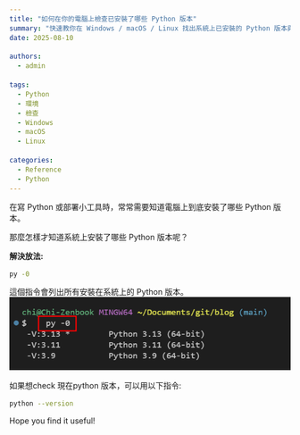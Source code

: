 ```yaml
---
title: "如何在你的電腦上檢查已安裝了哪些 Python 版本"
summary: "快速教你在 Windows / macOS / Linux 找出系統上已安裝的 Python 版本與位置，並示範 pyenv 與 where/which 等常用檢查方法。"
date: 2025-08-10

authors:
  - admin

tags:
  - Python
  - 環境
  - 檢查
  - Windows
  - macOS
  - Linux

categories:
  - Reference
  - Python
---
```


在寫 Python 或部署小工具時，常常需要知道電腦上到底安裝了哪些 Python 版本。


那麼怎樣才知道系統上安裝了哪些 Python 版本呢？

**解決放法:**
```bash
py -0
```
這個指令會列出所有安裝在系統上的 Python 版本。
![py -0 output](py-0-output.png)

如果想check 現在python 版本，可以用以下指令:
```bash
python --version
```

Hope you find it useful!

